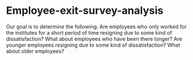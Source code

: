 # Employee-exit-survey-analysis
Our goal is to determine the following: Are employees who only worked for the institutes for a short period of time resigning due to some kind of dissatisfaction? What about employees who have been there longer? Are younger employees resigning due to some kind of dissatisfaction? What about older employees?
